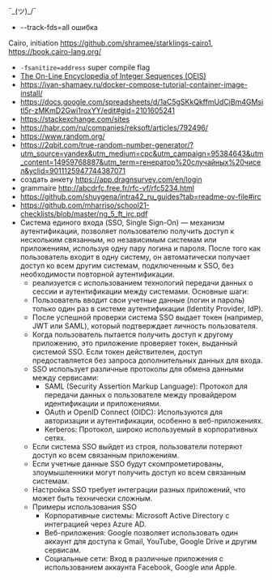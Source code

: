 ¯\_(ツ)_/¯

* --track-fds=all ошибка
  
Cairo, initiation https://github.com/shramee/starklings-cairo1, https://book.cairo-lang.org/    

* `-fsanitize=address` super compile flag
* [The On-Line Encyclopedia of Integer Sequences (OEIS)](https://oeis.org/)
* https://ivan-shamaev.ru/docker-compose-tutorial-container-image-install/  
* https://docs.google.com/spreadsheets/d/1aC5gSKkQkffmUdCiBm4GMsitl5r-zMKmD2Gwi1roxYY/edit#gid=2101605241
* https://stackexchange.com/sites
* https://habr.com/ru/companies/reksoft/articles/792496/ 
* https://www.random.org/
* https://2qbit.com/true-random-number-generator/?utm_source=yandex&utm_medium=cpc&utm_campaign=95384643&utm_content=14959768887&utm_term=генератор%20случайных%20чисел&yclid=9011125947744387071
* создать анкету https://app.dragnsurvey.com/en/login
* grammaire http://abcdrfc.free.fr/rfc-vf/rfc5234.html 
* https://github.com/shuygena/intra42_ru_guides?tab=readme-ov-file#irc
* https://github.com/mharriso/school21-checklists/blob/master/ng_5_ft_irc.pdf
* Система единого входа (SSO, Single Sign-On) — механизм аутентификации, позволяет пользователю получить доступ к нескольким связанным, но независимым системам или приложениям, используя одну пару логина и пароля. После того как пользователь входит в одну систему, он автоматически получает доступ ко всем другим системам, подключенным к SSO, без необходимости повторной аутентификации.
  + реализуется с использованием технологий передачи данных о сессии и аутентификации между системами. Основные шаги:
  + Пользователь вводит свои учетные данные (логин и пароль) только один раз в системе аутентификации (Identity Provider, IdP).
  + После успешной проверки система SSO выдает токен (например, JWT или SAML), который подтверждает личность пользователя.
  + Когда пользователь пытается получить доступ к другому приложению, это приложение проверяет токен, выданный системой SSO. Если токен действителен, доступ предоставляется без запроса дополнительных данных для входа.
  + SSO использует различные протоколы для обмена данными между сервисами:
    - SAML (Security Assertion Markup Language): Протокол для передачи данных о пользователе между провайдером идентификации и приложениями.
    - OAuth и OpenID Connect (OIDC): Используются для авторизации и аутентификации, особенно в веб-приложениях.
    - Kerberos: Протокол, широко используемый в корпоративных сетях.
  + Если система SSO выйдет из строя, пользователи потеряют доступ ко всем связанным приложениям.
  + Если учетные данные SSO будут скомпрометированы, злоумышленники могут получить доступ ко всем связанным системам.
  + Настройка SSO требует интеграции разных приложений, что может быть технически сложным.
  + Примеры использования SSO
    - Корпоративные системы: Microsoft Active Directory с интеграцией через Azure AD.
    - Веб-приложения: Google позволяет использовать один аккаунт для доступа к Gmail, YouTube, Google Drive и другим сервисам.
    - Социальные сети: Вход в различные приложения с использованием аккаунта Facebook, Google или Apple.
